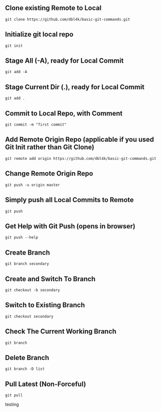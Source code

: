 Clone existing Remote to Local
--
```
git clone https://github.com/dbl4k/basic-git-commands.git
```
Initialize git local repo
--
```
git init
```
Stage All (-A), ready for Local Commit
--
```
git add -A
```
Stage Current Dir (.), ready for Local Commit
---
```
git add .
```
Commit to Local Repo, with Comment
--
```
git commit -m "first commit"
```
Add Remote Origin Repo (applicable if you used Git Init rather than Git Clone)
--
```
git remote add origin https://github.com/dbl4k/basic-git-commands.git
```
Change Remote Origin Repo
--
```
git push -u origin master
```
Simply push all Local Commits to Remote
---
```
git push
```
Get Help with Git Push (opens in browser)
--
```
git push --help
```
Create Branch
---
```
git branch secondary
```
Create and Switch To Branch
---
```
git checkout -b secondary
```
Switch to Existing Branch
---
```
git checkout secondary
```
Check The Current Working Branch
---
```
git branch
```
Delete Branch
---
```
git branch -D list
```
Pull Latest (Non-Forceful)
---
```
git pull
```

testing